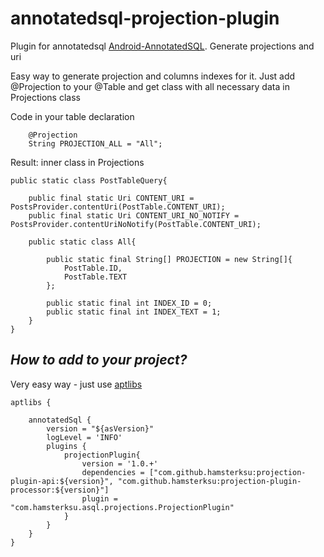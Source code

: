 annotatedsql-projection-plugin
==============================

Plugin for annotatedsql [Android-AnnotatedSQL][1]. Generate projections and uri 

Easy way to generate projection and columns indexes for it.
Just add @Projection to your @Table and get class with all necessary data in Projections class

Code in your table declaration 
  
        @Projection
        String PROJECTION_ALL = "All";
  
  
Result: inner class in Projections

	public static class PostTableQuery{

        public final static Uri CONTENT_URI = PostsProvider.contentUri(PostTable.CONTENT_URI);
        public final static Uri CONTENT_URI_NO_NOTIFY = PostsProvider.contentUriNoNotify(PostTable.CONTENT_URI);

        public static class All{

            public static final String[] PROJECTION = new String[]{
                PostTable.ID,
                PostTable.TEXT
            };

            public static final int INDEX_ID = 0;
            public static final int INDEX_TEXT = 1;
        }
    }

*How to add to your project?*
----------------
Very easy way - just use [aptlibs][2] 

	aptlibs {

		annotatedSql {
			version = "${asVersion}"
			logLevel = 'INFO'
			plugins {
				projectionPlugin{
					version = '1.0.+'
					dependencies = ["com.github.hamsterksu:projection-plugin-api:${version}", "com.github.hamsterksu:projection-plugin-processor:${version}"]
					plugin = "com.hamsterksu.asql.projections.ProjectionPlugin"
				}
			}
		}
	}

  [1]: https://github.com/hamsterksu/Android-AnnotatedSQL
  [2]: https://github.com/hamsterksu/android-aptlibs-gradle-plugin
